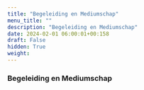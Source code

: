 ```yaml
---
title: "Begeleiding en Mediumschap"
menu_title: ""
description: "Begeleiding en Mediumschap"
date: 2024-02-01 06:00:01+00:158
draft: False
hidden: True
weight:
---
```

### Begeleiding en Mediumschap


